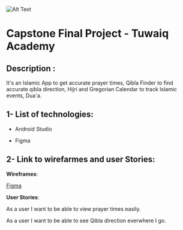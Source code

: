![Alt Text](https://camo.githubusercontent.com/37ca472e2afb74974a0314d89af8f470422a79582bed0d188f9927777230195d/68747470733a2f2f6c61756e63682e73612f6173736574732f696d616765732f6c6f676f732f7475776169712d61636164656d792d6c6f676f2e737667)
# Capstone Final Project - Tuwaiq Academy

## Description : 
 It's an Islamic App to get accurate prayer times, Qibla Finder to find accurate qibla direction, Hijri and Gregorian Calendar to track Islamic events, Dua'a.





## 1- List of technologies:
* Android Studio

* Figma


## 2- Link to wirefarmes and user Stories:
 **Wireframes**:
 
[Figma](https://www.figma.com/file/JlRkHD4eM5GXuG4DIdhD5E/Prayer-App?node-id=2%3A8)

**User Stories**: 

As a user I want to be able to view prayer times easily.

As a user I want to be able to see Qibla direction everwhere I go.
